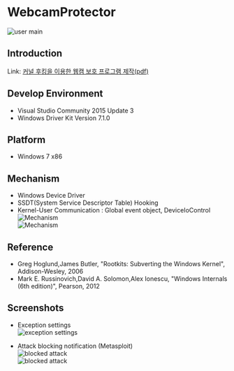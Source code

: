 # WebcamProtector
![user main](https://github.com/clavis0x/WebcamProtector/blob/master/screenshot/1.png)
## Introduction
Link: [커널 후킹을 이용한 웹캠 보호 프로그램 제작(pdf)](clavis.mireene.com/projects/WebcamProtector.pdf)

## Develop Environment
* Visual Studio Community 2015 Update 3
* Windows Driver Kit Version 7.1.0

## Platform
* Windows 7 x86

## Mechanism
* Windows Device Driver
* SSDT(System Service Descriptor Table) Hooking
* Kernel-User Communication : Global event object, DeviceIoControl    
![Mechanism](https://github.com/clavis0x/WebcamProtector/blob/master/screenshot/5.png)    
![Mechanism](https://github.com/clavis0x/WebcamProtector/blob/master/screenshot/6.png)

## Reference
* Greg Hoglund,James Butler, "Rootkits: Subverting the Windows Kernel", Addison-Wesley, 2006
* Mark E. Russinovich,David A. Solomon,Alex Ionescu, "Windows Internals (6th edition)", Pearson, 2012

## Screenshots
- Exception settings  
![exception settings](https://github.com/clavis0x/WebcamProtector/blob/master/screenshot/2.png)  

- Attack blocking notification (Metasploit)  
![blocked attack](https://github.com/clavis0x/WebcamProtector/blob/master/screenshot/3.png)  
![blocked attack](https://github.com/clavis0x/WebcamProtector/blob/master/screenshot/4.png)
